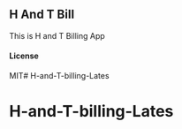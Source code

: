 ## H And T Bill

This is H and T Billing App

#### License

MIT# H-and-T-billing-Lates
# H-and-T-billing-Lates
